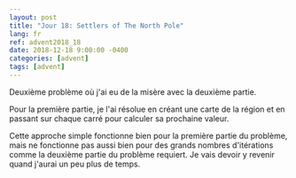 ```yaml
---
layout: post
title: "Jour 18: Settlers of The North Pole"
lang: fr
ref: advent2018_18
date: 2018-12-18 9:00:00 -0400
categories: [advent]
tags: [advent]
---
```

Deuxième problème où j'ai eu de la misère avec la deuxième partie.

Pour la première partie, je l'ai résolue en créant une carte de la région et en passant sur chaque carré pour calculer sa prochaine valeur.

Cette approche simple fonctionne bien pour la première partie du problème, mais ne fonctionne pas aussi bien pour des grands nombres d'itérations comme la deuxième partie du problème requiert. Je vais devoir y revenir quand j'aurai un peu plus de temps.